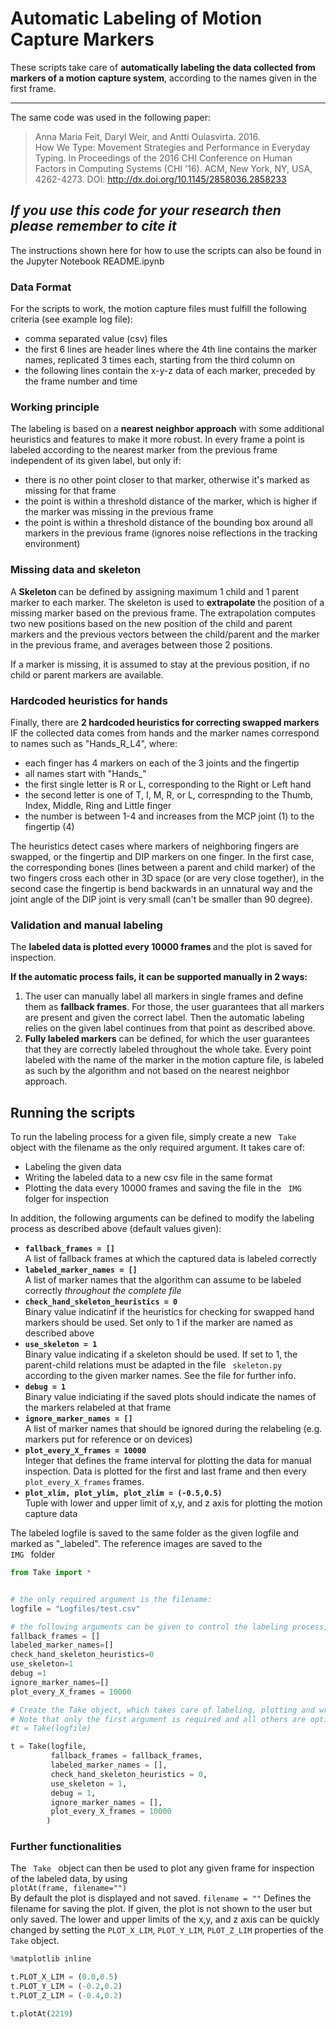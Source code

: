 
# Automatic Labeling of Motion Capture Markers
These scripts take care of <b>automatically labeling the data collected from markers of a motion capture system</b>, according to the names given in the first frame. 

--------------------------------------------------------------------------------------------------
The same code was used in the following paper:
 
>Anna Maria Feit, Daryl Weir, and Antti Oulasvirta. 2016.  
>How We Type: Movement Strategies and Performance in Everyday Typing.
>In Proceedings of the 2016 CHI Conference on Human Factors in Computing Systems (CHI '16).
>ACM, New York, NY, USA, 4262-4273. DOI: http://dx.doi.org/10.1145/2858036.2858233

<i><b>If you use this code for your research then please remember to cite it</b></i>
--------------------------------------------------------------------------------------------------

The instructions shown here for how to use the scripts can also be found in the Jupyter Notebook README.ipynb

### Data Format
For the scripts to work, the motion capture files must fulfill the following criteria  (see example log file): </b>
- comma separated value (csv) files
- the first 6 lines are header lines where the 4th line contains the marker names, replicated 3 times each, starting from the third column on
- the following lines contain the x-y-z data of each marker, preceded by the frame number and time

### Working principle
The labeling is based on a <b>nearest neighbor approach</b> with some additional heuristics and features to make it more robust. In every frame a point is labeled according to the nearest marker from the previous frame independent of its given label, but only if:
- there is no other point closer to that marker, otherwise it's marked as missing for that frame
- the point is within a threshold distance of the marker, which is higher if the marker was missing in the previous frame
- the point is within a threshold distance of the bounding box around all markers in the previous frame (ignores noise reflections in the tracking environment)

### Missing data and skeleton
A <b> Skeleton </b> can be defined by assigning maximum 1 child and 1 parent marker to each marker. The skeleton is used to <b>extrapolate</b> the position of a missing marker based on the previous frame. The extrapolation computes two new positions based on the new position of the child and parent markers and the previous vectors between the child/parent and the marker in the previous frame, and averages between those 2 positions. 

If a marker is missing, it is assumed to stay at the previous position, if no child or parent markers are available.

### Hardcoded heuristics for hands
Finally, there are <b>2 hardcoded heuristics for correcting swapped markers</b> IF the collected data comes from hands and the marker names correspond to names such as "Hands_R_L4", where:
- each finger has 4 markers on each of the 3 joints and the fingertip
- all names start with "Hands_"
- the first single letter is R or L, corresponding to the Right or Left hand
- the second letter is one of T, I, M, R, or L, correspnding to the Thumb, Index, Middle, Ring and Little finger
- the number is between 1-4 and increases from the MCP joint (1) to the fingertip (4)

The heuristics detect cases where markers of neighboring fingers are swapped, or the fingertip and DIP markers on one finger. In the first case, the corresponding bones (lines between a parent and child marker) of the two fingers cross each other in 3D space (or are very close together), in the second case the fingertip is bend backwards in an unnatural way and the joint angle of the DIP joint is very small (can't be smaller than 90 degree).

### Validation and manual labeling
The <b> labeled data is plotted every 10000 frames </b> and the plot is saved for inspection. 

<b>If the automatic process fails, it can be supported manually in 2 ways: </b>
1. The user can manually label all markers in single frames and define them as <b>fallback frames</b>. For those, the user guarantees that all markers are present and given the correct label. Then the automatic labeling relies on the given label continues from that point as described above.
2. <b>Fully labeled markers</b> can be defined, for which the user guarantees that they are correctly labeled throughout the whole take. Every point labeled with the name of the marker in the motion capture file, is labeled as such by the algorithm and not based on the nearest neighbor approach.

## Running the scripts
To run the labeling process for a given file, simply create a new <code> Take </code> object with the filename as the only required argument. It takes care of:
- Labeling the given data
- Writing the labeled data to a new csv file in the same format
- Plotting the data every 10000 frames and saving the file in the <code> IMG </code> folger for inspection

In addition, the following arguments can be defined to modify the labeling process as described above (default values given):
- <code><b>fallback_frames = []</b></code> <br> A list of fallback frames at which the captured data is labeled correctly
- <code><b>labeled_marker_names = []</b></code> <br> A list of marker names that the algorithm can assume to be labeled correctly <i> throughout  the complete file </i>
- <code><b>check_hand_skeleton_heuristics = 0</b></code> <br> Binary value indicatinf if the heuristics for checking for swapped hand markers should be used. Set only to 1 if the marker are named as described above
- <code><b>use_skeleton = 1</b></code> <br> Binary value indicating if a skeleton should be used. If set to 1, the parent-child relations must be adapted in the file <code> skeleton.py </code> according to the given marker names. See the file for further info.
- <code><b>debug = 1</b></code><br> Binary value indiciating if the saved plots should indicate the names of the markers relabeled at that frame 
- <code><b>ignore_marker_names = []</b></code><br> A list of marker names that should be ignored during the relabeling (e.g. markers put for reference or on devices)
- <code><b>plot_every_X_frames = 10000</b></code><br> Integer that defines the frame interval for plotting the data for manual inspection. Data is plotted for the first and last frame and then every <code>plot_every_X_frames</code> frames. 
- <code><b>plot_xlim, plot_ylim, plot_zlim = (-0.5,0.5)</b></code><br> Tuple with lower and upper limit of x,y, and z axis for plotting the motion capture data

The labeled logfile is saved to the same folder as the given logfile and marked as "_labeled". The reference images are saved to the <code> IMG </code> folder


```python
from Take import *


# the only required argument is the filename:
logfile = "Logfiles/test.csv"

# the following arguments can be given to control the labeling process, see the file Take.py for further description
fallback_frames = []
labeled_marker_names=[]
check_hand_skeleton_heuristics=0
use_skeleton=1
debug =1
ignore_marker_names=[]
plot_every_X_frames = 10000

# Create the Take object, which takes care of labeling, plotting and writing the new logfile. 
# Note that only the first argument is required and all others are optional. For the default values, simply write
#t = Take(logfile)

t = Take(logfile, 
         fallback_frames = fallback_frames,
         labeled_marker_names = [], 
         check_hand_skeleton_heuristics = 0,
         use_skeleton = 1,
         debug = 1,
         ignore_marker_names = [],
         plot_every_X_frames = 10000
        )
```

### Further functionalities
The <code> Take </code> object can then be used to plot any given frame for inspection of the labeled data, by using  <br>
<code>plotAt(frame, filename="")</code><br>
By default the plot is displayed and not saved. <code>filename = ""</code> Defines the filename for saving the plot. If given, the plot is not shown to the user but only saved. 
The lower and upper limits of the x,y, and z axis can be quickly changed by setting the <code>PLOT_X_LIM</code>, <code>PLOT_Y_LIM</code>, <code>PLOT_Z_LIM</code> properties of the <code>Take</code> object. 


```python
%matplotlib inline

t.PLOT_X_LIM = (0.0,0.5)
t.PLOT_Y_LIM = (-0.2,0.2)
t.PLOT_Z_LIM = (-0.4,0.2)

t.plotAt(2219)
```



